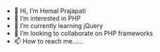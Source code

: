 - 👋 Hi, I’m Hemal Prajapati
- 👀 I’m interested in PHP
- 🌱 I’m currently learning jQuery
- 💞️ I’m looking to collaborate on PHP frameworks
- 📫 How to reach me......

<!---
hemal1103/hemal1103 is a ✨ special ✨ repository because its `README.md` (this file) appears on your GitHub profile.
You can click the Preview link to take a look at your changes.
--->
